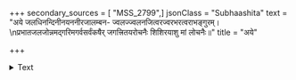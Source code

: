 +++
secondary_sources = [ "MSS_2799",]
jsonClass = "Subhaashita"
text = "अये जलधिनन्दिनीनयननीरजालम्बन- ज्वलज्ज्वलनजित्वरज्वरभरत्वराभङ्गुरम्।  \nप्रभातजलजोन्नमद्गरिमगर्वसर्वंकषैर् जगत्त्रितयरोचनैः शिशिरयाशु मां लोचनैः॥"
title = "अये"

+++

<details><summary>Text</summary>

अये जलधिनन्दिनीनयननीरजालम्बन- ज्वलज्ज्वलनजित्वरज्वरभरत्वराभङ्गुरम्।  
प्रभातजलजोन्नमद्गरिमगर्वसर्वंकषैर् जगत्त्रितयरोचनैः शिशिरयाशु मां लोचनैः॥
</details>
